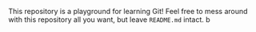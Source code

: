 This repository is a playground for learning Git! Feel free to mess around with this 
repository all you want, but leave `README.md` intact.
b
